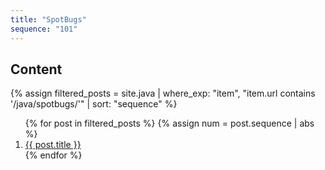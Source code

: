 ```yaml
---
title: "SpotBugs"
sequence: "101"
---
```


## Content

{%
assign filtered_posts = site.java |
where_exp: "item", "item.url contains '/java/spotbugs/'" |
sort: "sequence"
%}
<ol>
    {% for post in filtered_posts %}
    {% assign num = post.sequence | abs %}
    <li>
        <a href="{{ post.url }}">{{ post.title }}</a>
    </li>
    {% endfor %}
</ol>
